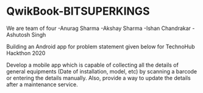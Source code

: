 # QwikBook-BITSUPERKINGS

We are team of four 
-Anurag Sharma
-Akshay Sharma
-Ishan Chandrakar
-Ashutosh Singh

Building an Android app for problem statement given below for TechnoHub Hackthon 2020
 
Develop a mobile app which is capable of collecting all the details of general equipments (Date of installation, model, etc) by scanning a barcode or entering the details manually. Also, provide a way to update the details after a maintenance service.
